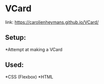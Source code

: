 # VCard
link: https://carolienheymans.github.io/VCard/
## Setup: 
*Attempt at making a VCard
## Used:
  *CSS (Flexbox)
  *HTML
